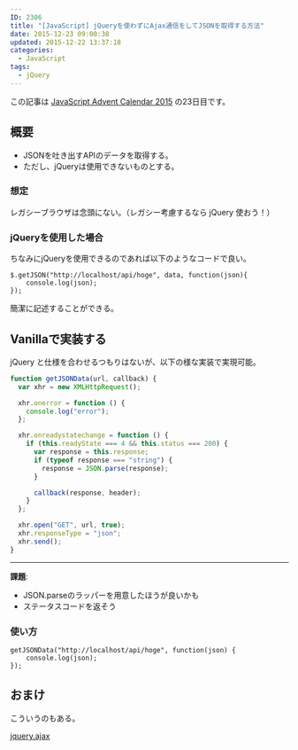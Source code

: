 ```yaml
---
ID: 2306
title: "[JavaScript] jQueryを使わずにAjax通信をしてJSONを取得する方法"
date: 2015-12-23 09:00:38
updated: 2015-12-22 13:37:18
categories:
  - JavaScript
tags:
  - jQuery
---
```


<p class="c-alert">この記事は <a href="http://qiita.com/advent-calendar/2015/javascript">JavaScript Advent Calendar 2015</a> の23日目です。</p>
<!--more-->
<h2>概要</h2>
<ul>
  <li>JSONを吐き出すAPIのデータを取得する。</li>
  <li>ただし、jQueryは使用できないものとする。</li>
</ul>

<h3>想定</h3>
レガシーブラウザは念頭にない。（レガシー考慮するなら jQuery 使おう！）

<h3>jQueryを使用した場合</h3>
ちなみにjQueryを使用できるのであれば以下のようなコードで良い。

<pre class="javascript"><code>$.getJSON("http://localhost/api/hoge", data, function(json){
    console.log(json);
});</code></pre>

簡潔に記述することができる。

<h2>Vanillaで実装する</h2>
jQuery と仕様を合わせるつもりはないが、以下の様な実装で実現可能。

```javascript
function getJSONData(url, callback) {
  var xhr = new XMLHttpRequest();

  xhr.onerror = function () {
    console.log("error");
  };

  xhr.onreadystatechange = function () {
    if (this.readyState === 4 && this.status === 200) {
      var response = this.response;
      if (typeof response === "string") {
        response = JSON.parse(response);
      }

      callback(response, header);
    }
  };

  xhr.open("GET", url, true);
  xhr.responseType = "json";
  xhr.send();
}
```

<hr>

<b>課題</b>:

<ul>
 <li>JSON.parseのラッパーを用意したほうが良いかも</li>
 <li>ステータスコードを返そう</li>
</ul>

<h3>使い方</h3>
<pre class="javascript"><code>getJSONData("http://localhost/api/hoge", function(json) {
    console.log(json);
});</code></pre>

<h2>おまけ</h2>
こういうのもある。

<a href="https://github.com/hiro0218/jquery.ajax">jquery.ajax</a>
